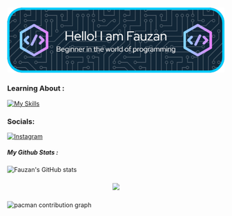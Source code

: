 ![Header](./img/github-header-image.png)

<!--
**Fauzan825-debug/Fauzan825-debug** is a ✨ _special_ ✨ repository because its `README.md` (this file) appears on your GitHub profile.

Here are some ideas to get you started:

- 🔭 I’m currently working on ...
- 🌱 I’m currently learning ...
- 👯 I’m looking to collaborate on ...
- 🤔 I’m looking for help with ...
- 💬 Ask me about ...
- 📫 How to reach me: ...
- 😄 Pronouns: ...
- ⚡ Fun fact: ...
-->

### Learning About :

[![My Skills](https://skillicons.dev/icons?i=html,css,js,react,py,kali&perline=3)](https://skillicons.dev)

### Socials:

[![Instagram](https://img.shields.io/badge/Instagram-E4405F?style=for-the-badge&logo=instagram&logoColor=white)](https://www.instagram.com/fau.zan00000/)

##### My Github Stats :

![Fauzan's GitHub stats](https://github-readme-stats.vercel.app/api?username=Fauzan825-debug&show_icons=true&theme=tokyonight)

###

<div align="center">
  <img src="https://profile-counter.glitch.me/Fauzan825-debug/count.svg?"  />
</div>

###

<picture>
  <source media="(prefers-color-scheme: dark)" srcset="https://raw.githubusercontent.com/Fauzan825-debug/Fauzan825-debug/output/pacman-contribution-graph-dark.svg">
  <source media="(prefers-color-scheme: light)" srcset="https://raw.githubusercontent.com/Fauzan825-debug/Fauzan825-debug/output/pacman-contribution-graph.svg">
  <img alt="pacman contribution graph" src="https://raw.githubusercontent.com/Fauzan825-debug/Fauzan825-debug/output/pacman-contribution-graph.svg">
</picture>

###
